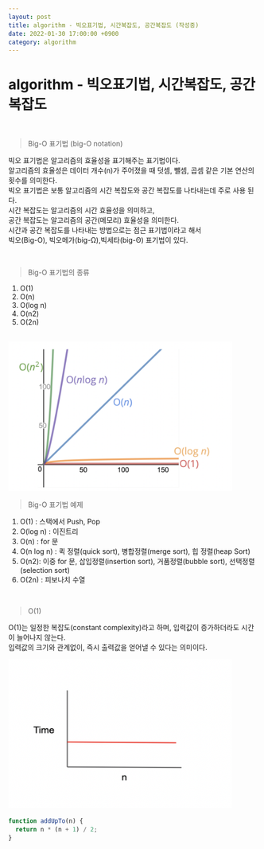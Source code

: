 ```yaml
---
layout: post
title: algorithm - 빅오표기법, 시간복잡도, 공간복잡도 (작성중)
date: 2022-01-30 17:00:00 +0900
category: algorithm
---
```


algorithm - 빅오표기법, 시간복잡도, 공간복잡도
===

<br />

> Big-O 표기법 (big-O notation)

빅오 표기법은 알고리즘의 효율성을 표기해주는 표기법이다.
<br />알고리즘의 효율성은 데이터 개수(n)가 주어졌을 때 덧셈, 뺄셈, 곱셈 같은 기본 연산의 횟수를 의미한다.
<br />빅오 표기법은 보통 알고리즘의 시간 복잡도와 공간 복잡도를 나타내는데 주로 사용 된다.
<br />시간 복잡도는 알고리즘의 시간 효율성을 의미하고, 
<br />공간 복잡도는 알고리즘의 공간(메모리) 효율성을 의미한다.
<br />시간과 공간 복잡도를 나타내는 방법으로는 점근 표기법이라고 해서
<br />빅오(Big-O), 빅오메가(big-Ω),빅세타(big-Θ) 표기법이 있다.

<br />

> Big-O 표기법의 종류

1. O(1)
2. O(n)
3. O(log n)
4. O(n2)
5. O(2n)

<br />

<img src="/public/img/BigO.png" width="450px" height="300px" title="BigO" alt="BigO" />

<br/>

> Big-O 표기법 예제

1. O(1) : 스택에서 Push, Pop
2. O(log n) : 이진트리
3. O(n) : for 문
4. O(n log n) : 퀵 정렬(quick sort), 병합정렬(merge sort), 힙 정렬(heap Sort)
5. O(n2): 이중 for 문, 삽입정렬(insertion sort), 거품정렬(bubble sort), 선택정렬(selection sort)
6. O(2n) : 피보나치 수열

<br />

> O(1)

O(1)는 일정한 복잡도(constant complexity)라고 하며, 입력값이 증가하더라도 시간이 늘어나지 않는다.
<br />입력값의 크기와 관계없이, 즉시 출력값을 얻어낼 수 있다는 의미이다.

<img src="/public/img/BigO_O(1).png" width="450px" height="300px" title="BigO" alt="BigO" />

```javascript
function addUpTo(n) {
  return n * (n + 1) / 2;
}
```



